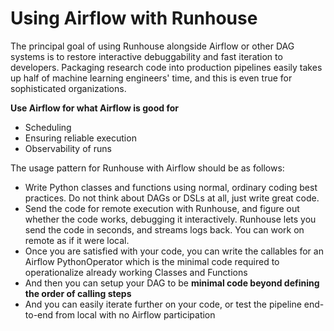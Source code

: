 # Using Airflow with Runhouse 
The principal goal of using Runhouse alongside Airflow or other DAG systems is to restore interactive debuggability and fast iteration to developers. Packaging research code into production pipelines easily takes up half of machine learning engineers' time, and this is even true for sophisticated organizations. 

**Use Airflow for what Airflow is good for** 
* Scheduling 
* Ensuring reliable execution 
* Observability of runs 

The usage pattern for Runhouse with Airflow should be as follows:
* Write Python classes and functions using normal, ordinary coding best practices. Do not think about DAGs or DSLs at all, just write great code. 
* Send the code for remote execution with Runhouse, and figure out whether the code works, debugging it interactively. Runhouse lets you send the code in seconds, and streams logs back. You can work on remote as if it were local. 
* Once you are satisfied with your code, you can write the callables for an Airflow PythonOperator which is the minimal code required to operationalize already working Classes and Functions
* And then you can setup your DAG to be **minimal code beyond defining the order of calling steps** 
* And you can easily iterate further on your code, or test the pipeline end-to-end from local with no Airflow participation 
